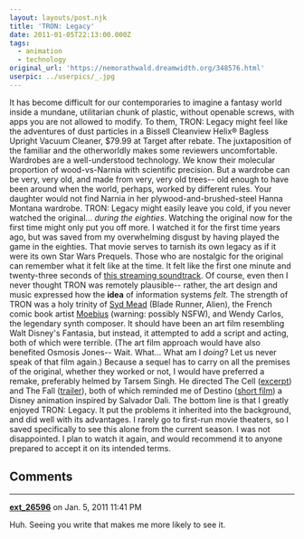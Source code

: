 ```yaml
---
layout: layouts/post.njk
title: 'TRON: Legacy'
date: 2011-01-05T22:13:00.000Z
tags:
  - animation
  - technology
original_url: 'https://nemorathwald.dreamwidth.org/348576.html'
userpic: ../userpics/_.jpg
---
```

It has become difficult for our contemporaries to imagine a fantasy world inside a mundane, utilitarian chunk of plastic, without openable screws, with apps you are not allowed to modify. To them, TRON: Legacy might feel like the adventures of dust particles in a Bissell Cleanview Helix® Bagless Upright Vacuum Cleaner, $79.99 at Target after rebate. The juxtaposition of the familiar and the otherworldly makes some reviewers uncomfortable. Wardrobes are a well-understood technology. We know their molecular proportion of wood-vs-Narnia with scientific precision. But a wardrobe can be very, very old, and made from very, very old trees-- old enough to have been around when the world, perhaps, worked by different rules. Your daughter would not find Narnia in her plywood-and-brushed-steel Hanna Montana wardrobe. TRON: Legacy might easily leave you cold, if you never watched the original... _during the eighties_. Watching the original now for the first time might only put you off more. I watched it for the first time years ago, but was saved from my overwhelming disgust by having played the game in the eighties. That movie serves to tarnish its own legacy as if it were its own Star Wars Prequels. Those who are nostalgic for the original can remember what it felt like at the time. It felt like the first one minute and twenty-three seconds of [this streaming soundtrack](http://www.myspace.com/hollywoodrecords). Of course, even then I never thought TRON was remotely plausible-- rather, the art design and music expressed how the **idea** of information systems _felt_. The strength of TRON was a holy trinity of [Syd Mead](http://images.google.com/images?hl=en&source=imghp&biw=1680&bih=940&q=syd+mead&btnG=Search+Images&gbv=2&aq=f&aqi=g10&aql=&oq=&gs_rfai=) (Blade Runner, Alien), the French comic book artist [Moebius](http://images.google.com/images?hl=en&gbv=2&biw=1680&bih=940&tbs=isch:1&sa=1&q=moebius&aq=f&aqi=g2g-s1g7&aql=&oq=&gs_rfai=) (warning: possibly NSFW), and Wendy Carlos, the legendary synth composer. It should have been an art film resembling Walt Disney's Fantasia, but instead, it attempted to add a script and acting, both of which were terrible. (The art film approach would have also benefited Osmosis Jones-- Wait. What... What am I _doing_? Let us never speak of that film again.) Because a sequel has to carry on all the premises of the original, whether they worked or not, I would have preferred a remake, preferably helmed by Tarsem Singh. He directed The Cell ([excerpt](http://www.youtube.com/watch?v=TsDR6RIubxE)) and The Fall ([trailer](http://www.youtube.com/watch?v=3FqZEDY_rV0)), both of which reminded me of Destino ([short film](http://www.youtube.com/watch?v=UzzZa5o1q5k)) a Disney animation inspired by Salvador Dali. The bottom line is that I greatly enjoyed TRON: Legacy. It put the problems it inherited into the background, and did well with its advantages. I rarely go to first-run movie theaters, so I saved specifically to see this alone from the current season. I was not disappointed. I plan to watch it again, and would recommend it to anyone prepared to accept it on its intended terms.

## Comments

---

**[ext_26596](https://www.dreamwidth.org/users/ext_26596)** on Jan. 5, 2011 11:41 PM

Huh. Seeing you write that makes me more likely to see it.
